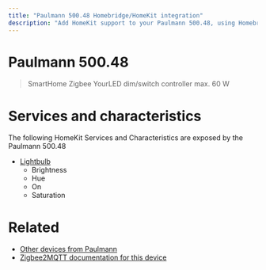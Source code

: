 ```yaml
---
title: "Paulmann 500.48 Homebridge/HomeKit integration"
description: "Add HomeKit support to your Paulmann 500.48, using Homebridge, Zigbee2MQTT and homebridge-z2m."
---
```

<!---
This file has been GENERATED using src/docgen/docgen.ts
DO NOT EDIT THIS FILE MANUALLY!
-->
# Paulmann 500.48
> SmartHome Zigbee YourLED dim/switch controller max. 60 W


# Services and characteristics
The following HomeKit Services and Characteristics are exposed by
the Paulmann 500.48

* [Lightbulb](../../light.md)
  * Brightness
  * Hue
  * On
  * Saturation


# Related
* [Other devices from Paulmann](../index.md#paulmann)
* [Zigbee2MQTT documentation for this device](https://www.zigbee2mqtt.io/devices/500.48.html)
